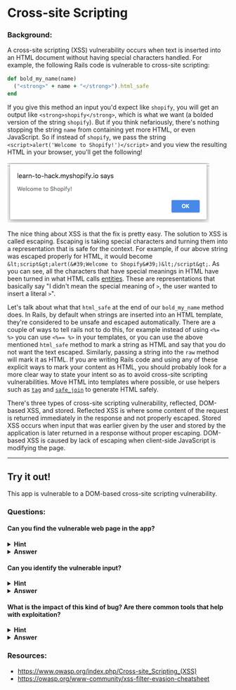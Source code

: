 # Cross-site Scripting

### Background:

A cross-site scripting (XSS) vulnerability occurs when text is inserted into an HTML document without having special
characters handled. For example, the following Rails code is vulnerable to cross-site scripting:

```ruby
def bold_my_name(name)
  ("<strong>" + name + "</strong>").html_safe
end
```

If you give this method an input you'd expect like `shopify`, you will get an output like `<strong>shopify</strong>`,
which is what we want (a bolded version of the string `shopify`). But if you think nefariously, there's nothing stopping
the string `name` from containing yet more HTML, or even JavaScript. So if instead of `shopify`, we pass the string
`<script>alert('Welcome to Shopify!')</script>` and you view the resulting HTML in your browser, you'll get the following!

![A scary XSS!](../images/critical_poc.png)

The nice thing about XSS is that the fix is pretty easy. The solution to XSS is
called escaping. Escaping is taking special characters and
turning them into a representation that is safe for the
context. For example, if our above string was escaped
properly for HTML, it would become `&lt;script&gt;alert(&#39;Welcome to Shopify&#39;)&lt;/script&gt;`. As you can see, all the
characters that have special meanings in HTML have been
turned in what HTML calls [entities](https://en.wikipedia.org/wiki/Character_encodings_in_HTML#Character_references). These are representations
that basically say "I didn't mean the special meaning of `>`,
the user wanted to insert a literal `>`".

Let's talk about what that `html_safe` at the end
of our `bold_my_name` method does. In Rails, by default
when strings are inserted into an HTML template, they're
considered to be unsafe and escaped automatically. There
are a couple of ways to tell rails not to do this, for
example instead of using `<%= %>` you can use `<%== %>`
in your templates, or you can use the above mentioned
`html_safe` method to mark a string as HTML and say that
you do not want the text escaped. Similarly, passing a string
into the `raw` method will mark it as HTML. If you
are writing Rails code and using any of these explicit
ways to mark your content as HTML, you should probably
look for a more clear way to state your intent so as to
avoid cross-site scripting vulnerabilities. Move HTML into
templates where possible, or use helpers such as [`tag`](http://api.rubyonrails.org/classes/ActionView/Helpers/TagHelper.html#method-i-tag) and [`safe_join`](http://api.rubyonrails.org/classes/ActionView/Helpers/OutputSafetyHelper.html#method-i-safe_join)
to generate HTML safely.

There's three types of cross-site scripting vulnerability,
reflected, DOM-based XSS, and stored. Reflected XSS is where some
content of the request is returned immediately in the response and
not properly escaped. Stored XSS occurs when input that was earlier
given by the user and stored by the application is later returned in a
response without proper escaping. DOM-based XSS is caused by lack of
escaping when client-side JavaScript is modifying the page.

---
## Try it out!
This app is vulnerable to a DOM-based cross-site scripting
vulnerability.

### Questions:
#### Can you find the vulnerable web page in the app?
<details>
  <summary><b>Hint</b></summary>
  You may want to look at pages where providing input
  without submitting any forms might cause changes on
  the page.
</details>
<details>
  <summary><b>Answer</b></summary>
  The vulnerable page is the product creation page at http://hack.jackmc.xyz/products/new.
</details>


#### Can you identify the vulnerable input?
<details>
  <summary><b>Hint</b></summary>
  Where in this page could you provide some kind of unexpected input like the example above?
</details>

<details>
  <summary><b>Answer</b></summary>
  The vulnerable inputs are the product name, price, and description. This is evident by placing a payload like
  <code><script>alert(1337)</script></code> into either of these boxes
  and seeing the alert pop up.
</details>

#### What is the impact of this kind of bug? Are there common tools that help with exploitation?
<details>
  <summary><b>Hint</b></summary>
If you can get someone to execute one of these payloads,
what could you do? Google around and see what kinds of
things you can do with client side JavaScript.
</details>

<details>
  <summary><b>Answer</b></summary>

  If you can convince a user to execute a cross-site
  scripting payload, you can do a lot of things from stealing cookies to performing
  complex actions as the user, all without their knowledge.
  The tool XSS Hunter (https://xsshunter.com/) allows you to
  do this automatically and collects the following:

  * the vulnerable page's URI
  * origin of execution
  * the victim's IP address
  * the page referer
  * the victim's user agent
  * all cookies without the `HttpOnly` flag
  * the page's full HTML DOM
  * full screenshot of the affected page
  * responsible HTTP request (if an XSS Hunter compatible tool is used)
</details>

### Resources:
- https://www.owasp.org/index.php/Cross-site_Scripting_(XSS)
- https://owasp.org/www-community/xss-filter-evasion-cheatsheet
